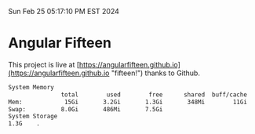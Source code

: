 Sun Feb 25 05:17:10 PM EST 2024

# Angular Fifteen


This project is live at [https://angularfifteen.github.io](https://angularfifteen.github.io "fifteen!") thanks to Github.

```bash
System Memory
               total        used        free      shared  buff/cache   available
Mem:            15Gi       3.2Gi       1.3Gi       348Mi        11Gi        12Gi
Swap:          8.0Gi       486Mi       7.5Gi
System Storage
1.3G	.
```
